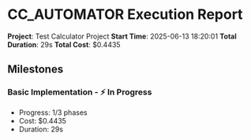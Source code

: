 # CC_AUTOMATOR Execution Report

**Project**: Test Calculator Project
**Start Time**: 2025-06-13 18:20:01
**Total Duration**: 29s
**Total Cost**: $0.4435

## Milestones

### Basic Implementation - ⚡ In Progress
- Progress: 1/3 phases
- Cost: $0.4435
- Duration: 29s